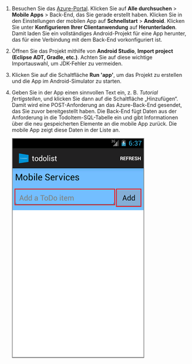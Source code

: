
1. Besuchen Sie das [Azure-Portal]. Klicken Sie auf **Alle durchsuchen** > **Mobile Apps** > Back-End, das Sie gerade erstellt haben. Klicken Sie in den Einstellungen der mobilen App auf **Schnellstart** > **Android**. Klicken Sie unter **Konfigurieren Ihrer Clientanwendung** auf **Herunterladen**. Damit laden Sie ein vollständiges Android-Projekt für eine App herunter, das für eine Verbindung mit dem Back-End vorkonfiguriert ist. 

2. Öffnen Sie das Projekt mithilfe von **Android Studio**, **Import project (Eclipse ADT, Gradle, etc.)**. Achten Sie auf diese wichtige Importauswahl, um JDK-Fehler zu vermeiden.

3. Klicken Sie auf die Schaltfläche **Run 'app'**, um das Projekt zu erstellen und die App im Android-Simulator zu starten.

4. Geben Sie in der App einen sinnvollen Text ein, z. B. _Tutorial fertigstellen_, und klicken Sie dann auf die Schaltfläche „Hinzufügen“. Damit wird eine POST-Anforderung an das Azure-Back-End gesendet, das Sie zuvor bereitgestellt haben. Die Back-End fügt Daten aus der Anforderung in die TodoItem-SQL-Tabelle ein und gibt Informationen über die neu gespeicherten Elemente an die mobile App zurück. Die mobile App zeigt diese Daten in der Liste an.

    ![](./media/mobile-services-android-get-started/mobile-quickstart-startup-android.png)

[Azure-Portal]: https://portal.azure.com/

<!---HONumber=AcomDC_1217_2015-->